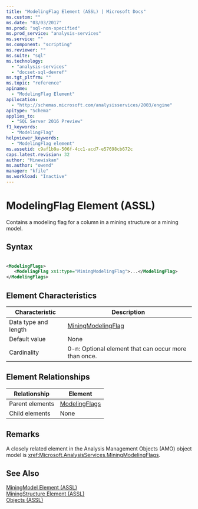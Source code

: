 ```yaml
---
title: "ModelingFlag Element (ASSL) | Microsoft Docs"
ms.custom: ""
ms.date: "03/03/2017"
ms.prod: "sql-non-specified"
ms.prod_service: "analysis-services"
ms.service: ""
ms.component: "scripting"
ms.reviewer: ""
ms.suite: "sql"
ms.technology: 
  - "analysis-services"
  - "docset-sql-devref"
ms.tgt_pltfrm: ""
ms.topic: "reference"
apiname: 
  - "ModelingFlag Element"
apilocation: 
  - "http://schemas.microsoft.com/analysisservices/2003/engine"
apitype: "Schema"
applies_to: 
  - "SQL Server 2016 Preview"
f1_keywords: 
  - "ModelingFlag"
helpviewer_keywords: 
  - "ModelingFlag element"
ms.assetid: c9af1b9a-506f-4cc1-acd7-e57698cb672c
caps.latest.revision: 32
author: "Minewiskan"
ms.author: "owend"
manager: "kfile"
ms.workload: "Inactive"
---
```

# ModelingFlag Element (ASSL)
  Contains a modeling flag for a column in a mining structure or a mining model.  
  
## Syntax  
  
```xml  
  
<ModelingFlags>  
   <ModelingFlag xsi:type="MiningModelingFlag">...</ModelingFlag>  
</ModelingFlags>  
```  
  
## Element Characteristics  
  
|Characteristic|Description|  
|--------------------|-----------------|  
|Data type and length|[MiningModelingFlag](../../../analysis-services/scripting/data-type/miningmodelingflag-data-type-assl.md)|  
|Default value|None|  
|Cardinality|0-n: Optional element that can occur more than once.|  
  
## Element Relationships  
  
|Relationship|Element|  
|------------------|-------------|  
|Parent elements|[ModelingFlags](../../../analysis-services/scripting/collections/modelingflags-element-assl.md)|  
|Child elements|None|  
  
## Remarks  
 A closely related element in the Analysis Management Objects (AMO) object model is <xref:Microsoft.AnalysisServices.MiningModelingFlags>.  
  
## See Also  
 [MiningModel Element &#40;ASSL&#41;](../../../analysis-services/scripting/objects/miningmodel-element-assl.md)   
 [MiningStructure Element &#40;ASSL&#41;](../../../analysis-services/scripting/objects/miningstructure-element-assl.md)   
 [Objects &#40;ASSL&#41;](../../../analysis-services/scripting/objects/objects-assl.md)  
  
  
